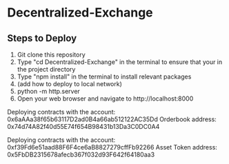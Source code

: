 # Decentralized-Exchange

## Steps to Deploy
1. Git clone this repository
2. Type "cd Decentralized-Exchange" in the terminal to ensure that your in the project directory
3. Type "npm install" in the terminal to install relevant packages
4. (add how to deploy to local network)
5. python -m http.server
6. Open your web browser and navigate to http://localhost:8000



Deploying contracts with the account: 0x6aAAa38f65b63117D2ad0B4a66ab512122AC35Dd
Orderbook address: 0x74d74A82f40d55E74f654B98431b13Da3C0DC0A4

Deploying contracts with the account: 0xf39Fd6e51aad88F6F4ce6aB8827279cffFb92266
Asset Token address: 0x5FbDB2315678afecb367f032d93F642f64180aa3